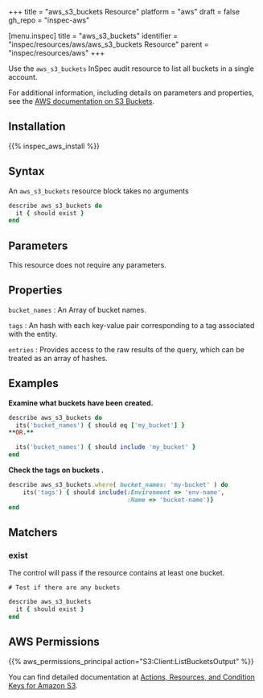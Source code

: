 +++
title = "aws_s3_buckets Resource"
platform = "aws"
draft = false
gh_repo = "inspec-aws"

[menu.inspec]
title = "aws_s3_buckets"
identifier = "inspec/resources/aws/aws_s3_buckets Resource"
parent = "inspec/resources/aws"
+++

Use the `aws_s3_buckets` InSpec audit resource to list all buckets in a single account.

For additional information, including details on parameters and properties, see the [AWS documentation on S3 Buckets](https://docs.aws.amazon.com/AmazonS3/latest/dev/UsingBucket.html).

## Installation

{{% inspec_aws_install %}}

## Syntax

An `aws_s3_buckets` resource block takes no arguments

```ruby
describe aws_s3_buckets do
  it { should exist }
end
```

## Parameters

This resource does not require any parameters.

## Properties

`bucket_names`
: An Array of bucket names.

`tags`
: An hash with each key-value pair corresponding to a tag associated with the entity.

`entries`
: Provides access to the raw results of the query, which can be treated as an array of hashes.

## Examples

**Examine what buckets have been created.**

```ruby
describe aws_s3_buckets do
  its('bucket_names') { should eq ['my_bucket'] }
**OR.**

  its('bucket_names') { should include 'my_bucket' }
end
```

**Check the tags on buckets                .**

```ruby
describe aws_s3_buckets.where( bucket_names: 'my-bucket' ) do
    its('tags') { should include(:Environment => 'env-name',
                                 :Name => 'bucket-name')}
end
```

## Matchers

### exist

The control will pass if the resource contains at least one bucket.

    # Test if there are any buckets
```ruby
describe aws_s3_buckets
  it { should exist }
end
```

## AWS Permissions

{{% aws_permissions_principal action="S3:Client:ListBucketsOutput" %}}

You can find detailed documentation at [Actions, Resources, and Condition Keys for Amazon S3](https://docs.aws.amazon.com/IAM/latest/UserGuide/list_amazons3.html).
